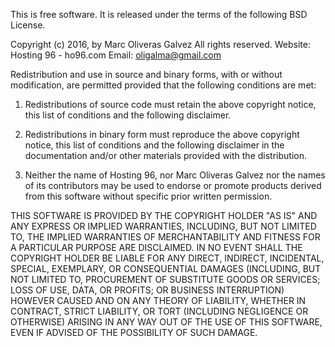 This is free software. It is released under the terms of the following BSD License.

Copyright (c) 2016, by Marc Oliveras Galvez All rights reserved.
Website: Hosting 96 - ho96.com
Email: oligalma@gmail.com

Redistribution and use in source and binary forms, with or without modification, are
permitted provided that the following conditions are met: 

1. Redistributions of source code must retain the above copyright notice, this list of
conditions and the following disclaimer.

2. Redistributions in binary form must reproduce the above copyright notice, this list
of conditions and the following disclaimer in the documentation and/or other materials
provided with the distribution.

3. Neither the name of Hosting 96, nor Marc Oliveras Galvez nor the names of its contributors
may be used to endorse or promote products derived from this software without specific prior
written permission.

THIS SOFTWARE IS PROVIDED BY THE COPYRIGHT HOLDER "AS IS" AND ANY EXPRESS OR IMPLIED
WARRANTIES, INCLUDING, BUT NOT LIMITED TO, THE IMPLIED WARRANTIES OF MERCHANTABILITY
AND FITNESS FOR A PARTICULAR PURPOSE ARE DISCLAIMED. IN NO EVENT SHALL THE COPYRIGHT
HOLDER BE LIABLE FOR ANY DIRECT, INDIRECT, INCIDENTAL, SPECIAL, EXEMPLARY, OR CONSEQUENTIAL
DAMAGES (INCLUDING, BUT NOT LIMITED TO, PROCUREMENT OF SUBSTITUTE GOODS OR SERVICES; LOSS
OF USE, DATA, OR PROFITS; OR BUSINESS INTERRUPTION) HOWEVER CAUSED AND ON ANY THEORY OF
LIABILITY, WHETHER IN CONTRACT, STRICT LIABILITY, OR TORT (INCLUDING NEGLIGENCE OR OTHERWISE)
ARISING IN ANY WAY OUT OF THE USE OF THIS SOFTWARE, EVEN IF ADVISED OF THE POSSIBILITY OF
SUCH DAMAGE.